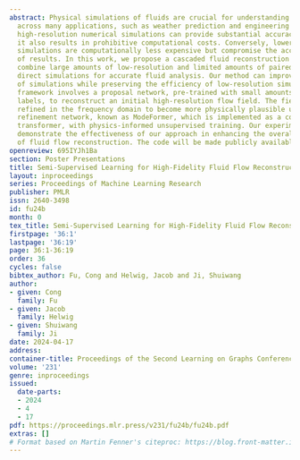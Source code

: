 ```yaml
---
abstract: Physical simulations of fluids are crucial for understanding fluid dynamics
  across many applications, such as weather prediction and engineering design. While
  high-resolution numerical simulations can provide substantial accuracy in analysis,
  it also results in prohibitive computational costs. Conversely, lower-resolution
  simulations are computationally less expensive but compromise the accuracy and reliability
  of results. In this work, we propose a cascaded fluid reconstruction framework to
  combine large amounts of low-resolution and limited amounts of paired high-resolution
  direct simulations for accurate fluid analysis. Our method can improve the accuracy
  of simulations while preserving the efficiency of low-resolution simulations. Our
  framework involves a proposal network, pre-trained with small amounts of high-resolution
  labels, to reconstruct an initial high-resolution flow field. The field is then
  refined in the frequency domain to become more physically plausible using our proposed
  refinement network, known as ModeFormer, which is implemented as a complex-valued
  transformer, with physics-informed unsupervised training. Our experimental results
  demonstrate the effectiveness of our approach in enhancing the overall performance
  of fluid flow reconstruction. The code will be made publicly available at https://github.com/divelab/AIRS/tree/main/OpenPDE/CFRF
openreview: 695IYJh1Ba
section: Poster Presentations
title: Semi-Supervised Learning for High-Fidelity Fluid Flow Reconstruction
layout: inproceedings
series: Proceedings of Machine Learning Research
publisher: PMLR
issn: 2640-3498
id: fu24b
month: 0
tex_title: Semi-Supervised Learning for High-Fidelity Fluid Flow Reconstruction
firstpage: '36:1'
lastpage: '36:19'
page: 36:1-36:19
order: 36
cycles: false
bibtex_author: Fu, Cong and Helwig, Jacob and Ji, Shuiwang
author:
- given: Cong
  family: Fu
- given: Jacob
  family: Helwig
- given: Shuiwang
  family: Ji
date: 2024-04-17
address:
container-title: Proceedings of the Second Learning on Graphs Conference
volume: '231'
genre: inproceedings
issued:
  date-parts:
  - 2024
  - 4
  - 17
pdf: https://proceedings.mlr.press/v231/fu24b/fu24b.pdf
extras: []
# Format based on Martin Fenner's citeproc: https://blog.front-matter.io/posts/citeproc-yaml-for-bibliographies/
---
```


